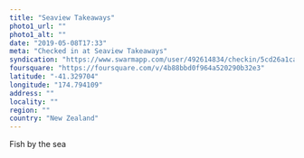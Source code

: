 ```yaml
---
title: "Seaview Takeaways"
photo1_url: ""
photo1_alt: ""
date: "2019-05-08T17:33"
meta: "Checked in at Seaview Takeaways"
syndication: "https://www.swarmapp.com/user/492614834/checkin/5cd26a1ca121dc002670fe8b"
foursquare: "https://foursquare.com/v/4b88bbd0f964a520290b32e3"
latitude: "-41.329704"
longitude: "174.794109"
address: ""
locality: ""
region: ""
country: "New Zealand"
---
```

Fish by the sea
